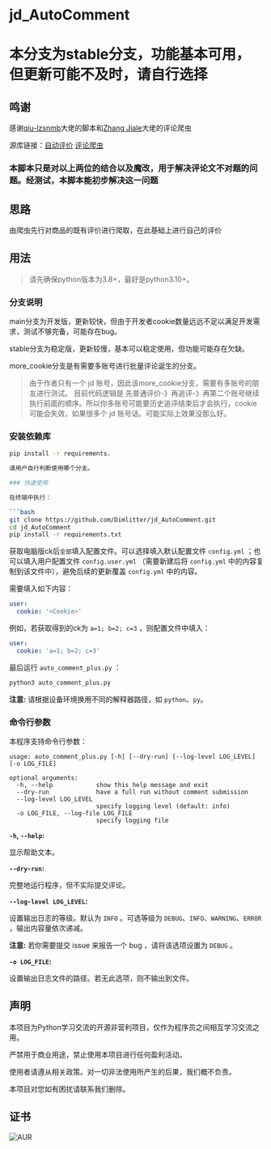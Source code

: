 # jd_AutoComment

# 本分支为stable分支，功能基本可用，但更新可能不及时，请自行选择

## 鸣谢

感谢[qiu-lzsnmb](https://github.com/qiu-lzsnmb)大佬的脚本和[Zhang Jiale](https://github.com/2274900)大佬的评论爬虫

源库链接：[自动评价](https://github.com/qiu-lzsnmb/jd_lzsnmb)
[评论爬虫](https://github.com/2274900/JD_comment_spider)

### 本脚本只是对以上两位的结合以及魔改，用于解决评论文不对题的问题。经测试，本脚本能初步解决这一问题

## 思路

由爬虫先行对商品的既有评价进行爬取，在此基础上进行自己的评价

## 用法

> 请先确保python版本为3.8+，最好是python3.10+。

### 分支说明

main分支为开发版，更新较快，但由于开发者cookie数量远远不足以满足开发需求，测试不够完备，可能存在bug。

stable分支为稳定版，更新较慢，基本可以稳定使用，但功能可能存在欠缺。

more_cookie分支是有需要多账号进行批量评论诞生的分支。
> 由于作者只有一个 jd 账号，因此该more_cookie分支，需要有多账号的朋友进行测试。
目前代码逻辑是 先普通评价-》再追评-》再第二个账号继续执行前面的顺序。所以你多账号可能要历史追评结束后才会执行，cookie 可能会失效，如果很多个 jd 账号话。可能实际上效果没那么好。

### 安装依赖库

```bash
pip install -r requirements.

请用户自行判断使用哪个分支。

### 快速使用

在终端中执行：

```bash
git clone https://github.com/Dimlitter/jd_AutoComment.git
cd jd_AutoComment
pip install -r requirements.txt
```

获取电脑版ck后`全部`填入配置文件。可以选择填入默认配置文件 `config.yml` ；也可以填入用户配置文件 `config.user.yml` （需要新建后将 `config.yml` 中的内容复制到该文件中），避免后续的更新覆盖 `config.yml` 中的内容。

需要填入如下内容：

```yml
user:
  cookie: '<Cookie>'
```

例如，若获取得到的ck为 `a=1; b=2; c=3` ，则配置文件中填入：

```yml
user:
  cookie: 'a=1; b=2; c=3'
```

最后运行 `auto_comment_plus.py` ：

```bash
python3 auto_comment_plus.py
```

**注意:** 请根据设备环境换用不同的解释器路径，如 `python`、`py`。

### 命令行参数

本程序支持命令行参数：

```text
usage: auto_comment_plus.py [-h] [--dry-run] [--log-level LOG_LEVEL] [-o LOG_FILE]

optional arguments:
  -h, --help            show this help message and exit
  --dry-run             have a full run without comment submission
  --log-level LOG_LEVEL
                        specify logging level (default: info)
  -o LOG_FILE, --log-file LOG_FILE
                        specify logging file
```

**`-h`, `--help`:**

显示帮助文本。

**`--dry-run`:**

完整地运行程序，但不实际提交评论。

**`--log-level LOG_LEVEL`:**

设置输出日志的等级。默认为 `INFO` 。可选等级为 `DEBUG`、`INFO`、`WARNING`、`ERROR` ，输出内容量依次递减。

**注意:** 若你需要提交 issue 来报告一个 bug ，请将该选项设置为 `DEBUG` 。

**`-o LOG_FILE`:**

设置输出日志文件的路径。若无此选项，则不输出到文件。

## 声明

本项目为Python学习交流的开源非营利项目，仅作为程序员之间相互学习交流之用。

严禁用于商业用途，禁止使用本项目进行任何盈利活动。

使用者请遵从相关政策。对一切非法使用所产生的后果，我们概不负责。

本项目对您如有困扰请联系我们删除。

## 证书

![AUR](https://img.shields.io/badge/license-MIT%20License%202.0-green.svg)
